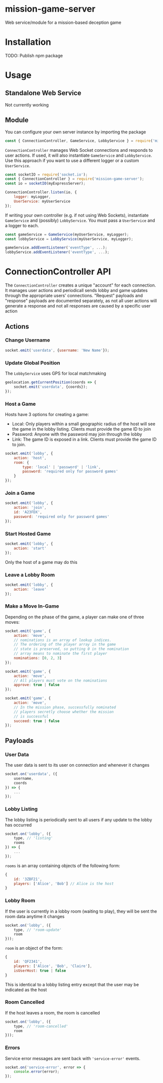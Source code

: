# mission-game-server
Web service/module for a mission-based deception game

# Installation

TODO: Publish npm package

# Usage

## Standalone Web Service

Not currently working

## Module

You can configure your own server instance by importing the package

```javascript
const { ConnectionController, GameService, LobbyService } = require('mission-game-server');
```

`ConnectionController` manages Web Socket connections and responds to user actions.
If used, it will also instantiate `GameService` and `LobbyService`. Use this approach
if you want to use a different logger or a custom `UserService`.

```javascript
const socketIO = require('socket.io');
const { ConnectionController } = require('mission-game-server');
const io = socketIO(myExpressServer);

ConnectionController.listen(io, {
    logger: myLogger,
    UserService: myUserService
});
```

If writing your own controller (e.g. if not using Web Sockets), instantiate `GameService`
and (possibly) `LobbyService`. You must pass a `UserService` and a logger to each.

```javascript
const gameService = GameService(myUserService, myLogger);
const lobbyService = LobbyService(myUserService, myLogger);

gameService.addEventListener('eventType', ...);
lobbyService.addEventListener('eventType', ...);
```

# ConnectionController API

The `ConnectionController` creates a unique "account" for each connection.
It manages user actions and periodicall sends lobby and game updates through
the appropriate users' connections. "Request" payloads and "response" payloads
are documented separately, as not all user actions will generate a response
and not all responses are caused by a specific user action

## Actions

### Change Username
```javascript
socket.emit('userdata', {username: 'New Name'});
```

### Update Global Position
The `LobbyService` uses GPS for local matchmaking
```javascript
geolocation.getCurrentPosition(coords => {
    socket.emit('userdata', {coords});
});
```

### Host a Game
Hosts have 3 options for creating a game:

  - Local: Only players within a small geographic radius of the host will see the game in the lobby listing. Clients must provide the game ID to join
  - Password: Anyone with the password may join through the lobby
  - Link: The game ID is exposed in a link. Clients must provide the game ID to join.

```javascript
socket.emit('lobby', {
    action: 'host',
    room: {
        type: 'local' | 'password' | 'link',
        password: 'required only for password games'
    }
});
```

### Join a Game
```javascript
socket.emit('lobby', {
    action: 'join',
    id: 'A23FDX',
    password: 'required only for password games'
});
```

### Start Hosted Game
```javascript
socket.emit('lobby', {
    action: 'start'
});
```
Only the host of a game may do this

### Leave a Lobby Room
```javascript
socket.emit('lobby', {
    action: 'leave'
});
```

### Make a Move In-Game
Depending on the phase of the game, a player can make one of three moves:

```javascript
socket.emit('game', {
    action: 'move',
    // nominations is an array of lookup indices.
    // The ordering of the player array in the game
    // state is preserved, so putting 0 in the nomination
    // array means to nominate the first player
    nominations: [0, 2, 3]
});
```

```javascript
socket.emit('game', {
    action: 'move',
    // All players must vote on the nominations
    approve: true | false
});
```

```javascript
socket.emit('game', {
    action: 'move',
    // In the mission phase, successfully nominated
    // players secretly choose whether the mission
    // is successful
    succeed: true | false
});
```

## Payloads

### User Data
The user data is sent to its user on connection and whenever it changes

```javascript
socket.on('userdata', ({
    username,
    coords
}) => {
    ...
});
```

### Lobby Listing
The lobby listing is periodically sent to all users if any update to the lobby has occurred

```javascript
socket.on('lobby', ({
    type, // 'listing'
    rooms
}) => {
    ...
});
```

`rooms` is an array containing objects of the following form:
```javascript
{
    id: '3ZBF21',
    players: ['Alice', 'Bob'] // Alice is the host
}
```

### Lobby Room
If the user is currently in a lobby room (waiting to play), they will be sent
the room data anytime it changes

```javascript
socket.on('lobby', ({
    type, // 'room-update'
    room
}));
```

`room` is an object of the form:
```javascript
{
    id: 'QF2341',
    players: ['Alice', 'Bob', 'Claire'],
    isUserHost: true | false
}
```
This is identical to a lobby listing entry except that the user may be indicated
as the host

### Room Cancelled
If the host leaves a room, the room is cancelled

```javascript
socket.on('lobby', ({
    type, // 'room-cancelled'
    room
}));
```

### Errors
Service error messages are sent back with `'service-error'` events.

```javascript
socket.on('service-error', error => {
    console.error(error);
});
```